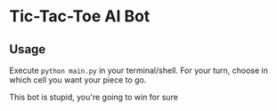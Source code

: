 # Tic-Tac-Toe AI Bot
## Usage
Execute `python main.py` in your terminal/shell. For your turn, choose in which cell you want your piece to go.

This bot is stupid, you're going to win for sure
